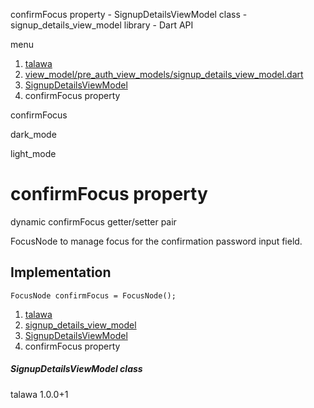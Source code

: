 




confirmFocus property - SignupDetailsViewModel class - signup\_details\_view\_model library - Dart API







menu

1. [talawa](../../index.html)
2. [view\_model/pre\_auth\_view\_models/signup\_details\_view\_model.dart](../../file-___home_harshil_Desktop_open-source_palisadoes_talawa_lib_view_model_pre_auth_view_models_signup_details_view_model/)
3. [SignupDetailsViewModel](../../file-___home_harshil_Desktop_open-source_palisadoes_talawa_lib_view_model_pre_auth_view_models_signup_details_view_model/SignupDetailsViewModel-class.html)
4. confirmFocus property

confirmFocus


dark\_mode

light\_mode




# confirmFocus property


dynamic
confirmFocus
getter/setter pair

FocusNode to manage focus for the confirmation password input field.


## Implementation

```
FocusNode confirmFocus = FocusNode();
```

 


1. [talawa](../../index.html)
2. [signup\_details\_view\_model](../../file-___home_harshil_Desktop_open-source_palisadoes_talawa_lib_view_model_pre_auth_view_models_signup_details_view_model/)
3. [SignupDetailsViewModel](../../file-___home_harshil_Desktop_open-source_palisadoes_talawa_lib_view_model_pre_auth_view_models_signup_details_view_model/SignupDetailsViewModel-class.html)
4. confirmFocus property

##### SignupDetailsViewModel class





talawa
1.0.0+1






